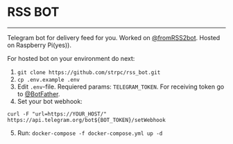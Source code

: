 # RSS BOT
---


Telegram bot for delivery feed for you. Worked on [@fromRSS2bot](https://t.me/fromRSS2bot). Hosted on Raspberry Pi(yes)).

For hosted bot on your environment do next:
1. `git clone https://github.com/strpc/rss_bot.git`
2. `cp .env.example .env`
3. Edit `.env`-file. Requiered params: `TELEGRAM_TOKEN`. For receiving token go to [@BotFather](https://t.me/BotFather).
4. Set your bot webhook:
```shell
curl -F "url=https://YOUR_HOST/" https://api.telegram.org/bot${BOT_TOKEN}/setWebhook
```
5. Run: `docker-compose -f docker-compose.yml up -d`
